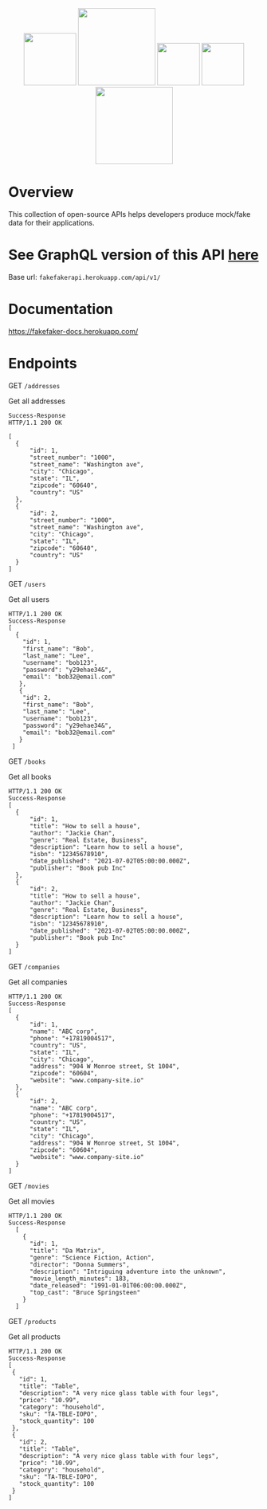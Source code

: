 <div align="center">
  <img width="105" src="https://user-images.githubusercontent.com/41551585/165626019-8bec6946-ee51-45cb-9b1e-352527bac297.svg"/>
  <img width="155" src="https://user-images.githubusercontent.com/41551585/165625869-a7673ce2-eb50-437e-bf6a-44297088f7f7.jpeg"/>
  <img width="85" src="https://user-images.githubusercontent.com/41551585/165635092-39fbbd0f-2aa3-423f-b160-901328c30aef.svg"/>
  <img width="85" src="https://user-images.githubusercontent.com/41551585/165635956-f410ca4c-a60b-403f-9883-9c4287b8f6a1.svg"/>
  <img width="155" src="https://user-images.githubusercontent.com/41551585/165626539-3da0e12f-9965-4b92-9156-4d58d2456a87.svg"/>
</div>



# Overview
This collection of open-source APIs helps developers produce mock/fake data for their applications.

# See GraphQL version of this API [here](https://github.com/Fake-faker-API/Fake-faker-GraphQL-API)
        

Base url:
`fakefakerapi.herokuapp.com/api/v1/`

# Documentation
https://fakefaker-docs.herokuapp.com/

# Endpoints

GET `/addresses`

Get all addresses

```
Success-Response
HTTP/1.1 200 OK

[
  {
      "id": 1,
      "street_number": "1000",
      "street_name": "Washington ave",
      "city": "Chicago",
      "state": "IL",
      "zipcode": "60640",
      "country": "US"
  },
  {
      "id": 2,
      "street_number": "1000",
      "street_name": "Washington ave",
      "city": "Chicago",
      "state": "IL",
      "zipcode": "60640",
      "country": "US"
  }
]
```

GET `/users`

Get all users

```
HTTP/1.1 200 OK
Success-Response
[ 
  {
    "id": 1,
    "first_name": "Bob",
    "last_name": "Lee",
    "username": "bob123",
    "password": "y29ehae34&",
    "email": "bob32@email.com"
   },
   {
    "id": 2,
    "first_name": "Bob",
    "last_name": "Lee",
    "username": "bob123",
    "password": "y29ehae34&",
    "email": "bob32@email.com"
   } 
 ]
```
GET `/books`

Get all books

```
HTTP/1.1 200 OK
Success-Response
[
  {
      "id": 1,
      "title": "How to sell a house",
      "author": "Jackie Chan",
      "genre": "Real Estate, Business",
      "description": "Learn how to sell a house",
      "isbn": "12345678910",
      "date_published": "2021-07-02T05:00:00.000Z",
      "publisher": "Book pub Inc"
  },
  {
      "id": 2,
      "title": "How to sell a house",
      "author": "Jackie Chan",
      "genre": "Real Estate, Business",
      "description": "Learn how to sell a house",
      "isbn": "12345678910",
      "date_published": "2021-07-02T05:00:00.000Z",
      "publisher": "Book pub Inc"
  }
]

```
GET `/companies`

Get all companies

```
HTTP/1.1 200 OK
Success-Response
[
  {
      "id": 1,
      "name": "ABC corp",
      "phone": "+17819004517",
      "country": "US",
      "state": "IL",
      "city": "Chicago",
      "address": "904 W Monroe street, St 1004",
      "zipcode": "60604",
      "website": "www.company-site.io"
  },
  {
      "id": 2,
      "name": "ABC corp",
      "phone": "+17819004517",
      "country": "US",
      "state": "IL",
      "city": "Chicago",
      "address": "904 W Monroe street, St 1004",
      "zipcode": "60604",
      "website": "www.company-site.io"
  }
]
```

GET `/movies`

Get all movies

```
HTTP/1.1 200 OK
Success-Response
  [
    {
      "id": 1,
      "title": "Da Matrix",
      "genre": "Science Fiction, Action",
      "director": "Donna Summers",
      "description": "Intriguing adventure into the unknown",
      "movie_length_minutes": 183,
      "date_released": "1991-01-01T06:00:00.000Z",
      "top_cast": "Bruce Springsteen"
    }
  ]
 ```
 
GET `/products`
 
 Get all products
 
 ```
 HTTP/1.1 200 OK
Success-Response
[
  {
    "id": 1,
    "title": "Table",
    "description": "A very nice glass table with four legs",
    "price": "10.99",
    "category": "household",
    "sku": "TA-TBLE-IOPO",
    "stock_quantity": 100
  },
  {
    "id": 2,
    "title": "Table",
    "description": "A very nice glass table with four legs",
    "price": "10.99",
    "category": "household",
    "sku": "TA-TBLE-IOPO",
    "stock_quantity": 100
  }
]
  ```
